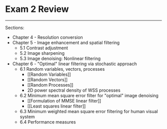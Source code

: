 # Exam 2 Review
---
Sections:
-	Chapter 4 - Resolution conversion
-	Chapter 5 - Image enhancement and spatial filtering
	-	5.1 Contrast adjustment
	-	5.2 Image sharpening
	-	5.3 Image denoising: Nonlinear filtering
-	Chapter 6 - "Optimal" linear filtering via stochastic approach
	-	6.1 Random variables, vectors, processes
		-	[[Random Variables]]
		-	[[Random Vectors]]
		-	[[Random Processes]]
		-	2D power spectral density of WSS processes
	-	6.2 Minimum mean square error filter for "optimal" image denoising
		-	[[Formulation of MMSE linear filter]]
		-	[[Least squares linear filter]]
	-	6.3 Minimum weighted mean square error filtering for human visual system
	-	6.4 Performance measures
	